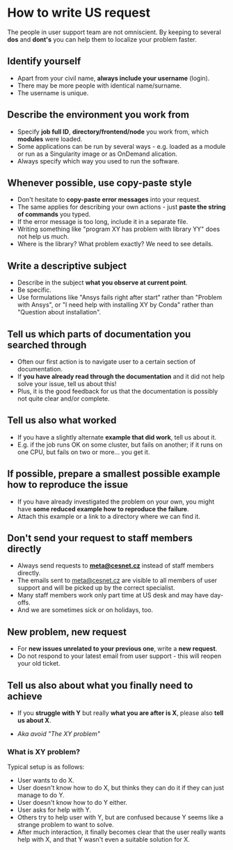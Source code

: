 # How to write US request

The people in user support team are not omniscient. By keeping to several **dos** and **dont's** you can help them to localize your problem faster.

## Identify yourself

- Apart from your civil name, **always include your username** (login). 
- There may be more people with identical name/surname. 
- The username is unique.

## Describe the environment you work from

- Specify **job full ID**, **directory/frontend/node** you work from, which **modules** were loaded.
- Some applications can be run by several ways - e.g. loaded as a module or run as a Singularity image or as OnDemand alication.
- Always specify which way you used to run the software.

## Whenever possible, use copy-paste style

- Don't hesitate to **copy-paste error messages** into your request.
- The same applies for describing your own actions - just **paste the string of commands** you typed.
- If the error message is too long, include it in a separate file.
- Writing something like "program XY has problem with library YY" does not help us much. 
- Where is the library? What problem exactly? We need to see details.

## Write a descriptive subject

- Describe in the subject **what you observe at current point**. 
- Be specific.
- Use formulations like "Ansys fails right after start" rather than "Problem with Ansys", or "I need help with installing XY by Conda" rather than "Question about installation".

## Tell us which parts of documentation you searched through

- Often our first action is to navigate user to a certain section of documentation. 
- If **you have already read through the documentation** and it did not help solve your issue, tell us about this!
- Plus, it is the good feedback for us that the documentation is possibly not quite clear and/or complete.

## Tell us also what worked

- If you have a slightly alternate **example that did work**, tell us about it.
- E.g. if the job runs OK on some cluster, but fails on another; if it runs on one CPU, but fails on two or more... you get it.
 
## If possible, prepare a smallest possible example how to reproduce the issue

- If you have already investigated the problem on your own, you might have **some reduced example how to reproduce the failure**.
- Attach this example or a link to a directory where we can find it. 

## Don't send your request to staff members directly

- Always send requests to **<meta@cesnet.cz>** instead of staff members directly.
- The emails sent to <meta@cesnet.cz> are visible to all members of user support and will be picked up by the correct specialist.
- Many staff members work only part time at US desk and may have day-offs.
- And we are sometimes sick or on holidays, too.

## New problem, new request

- For **new issues unrelated to your previous one**, write a **new request**.
- Do not respond to your latest email from user support - this will reopen your old ticket.

## Tell us also about what you finally need to achieve

- If you **struggle with Y** but really **what you are after is X**, please also **tell us about X**.

- *Aka avoid "The XY problem"*

### What is XY problem?

Typical setup is as follows:

- User wants to do X.
- User doesn't know how to do X, but thinks they can do it if they can just manage to do Y.
- User doesn't know how to do Y either.
- User asks for help with Y.
- Others try to help user with Y, but are confused because Y seems like a strange problem to want to solve.
- After much interaction, it finally becomes clear that the user really wants help with X, and that Y wasn't even a suitable solution for X.


